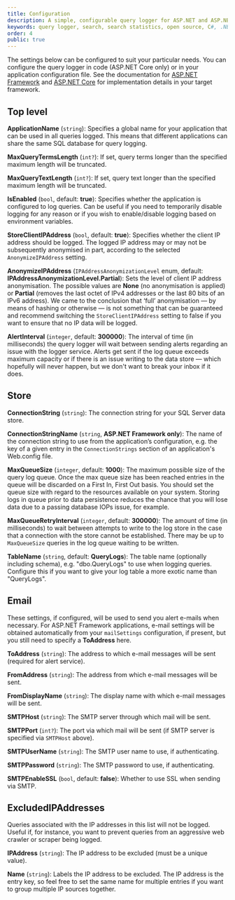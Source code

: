 ```yaml
---
title: Configuration
description: A simple, configurable query logger for ASP.NET and ASP.NET Core applications
keywords: query logger, search, search statistics, open source, C#, .NET Core, dotnet, SQL Server, Fiontar & Scoil na Gaeilge, DCU
order: 4
public: true
---
```


The settings below can be configured to suit your particular needs. You can configure the query logger in code (ASP.NET Core only) or in your application configuration file. See the documentation for [ASP.NET Framework](../net461) and [ASP.NET Core](../netcore) for implementation details in your target framework.

## Top level

**ApplicationName** (`string`): Specifies a global name for your application that can be used in all queries logged. This means that different applications can share the same SQL database for query logging.

**MaxQueryTermsLength** (`int?`): If set, query terms longer than the specified maximum length will be truncated.

**MaxQueryTextLength** (`int?`): If set, query text longer than the specified maximum length will be truncated.

**IsEnabled** (`bool`, default: **true**): Specifies whether the application is configured to log queries. Can be useful if you need to temporarily disable logging for any reason or if you wish to enable/disable logging based on environment variables.

**StoreClientIPAddress** (`bool`, default: **true**): Specifies whether the client IP address should be logged. The logged IP address may or may not be subsequently anonymised in part, according to the selected `AnonymizeIPAddress` setting.

**AnonymizeIPAddress** (`IPAddressAnonymizationLevel` enum, default: **IPAddressAnonymizationLevel.Partial**): Sets the level of client IP address anonymisation. The possible values are **None** (no anonymisation is applied) or **Partial** (removes the last octet of IPv4 addresses or the last 80 bits of an IPv6 address). We came to the conclusion that ‘full’ anonymisation — by means of hashing or otherwise — is not something that can be guaranteed and recommend switching the `StoreClientIPAddress` setting to false if you want to ensure that no IP data will be logged.

**AlertInterval** (`integer`, default: **300000**): The interval of time (in milliseconds) the query logger will wait between sending alerts regarding an issue with the logger service. Alerts get sent if the log queue exceeds maximum capacity or if there is an issue writing to the data store — which hopefully will never happen, but we don't want to break your inbox if it does.

## Store

**ConnectionString** (`string`): The connection string for your SQL Server data store.

**ConnectionStringName** (`string`, **ASP.NET Framework only**): The name of the connection string to use from the application’s configuration, e.g. the key of a given entry in the `ConnectionStrings` section of an application's Web.config file.

**MaxQueueSize** (`integer`, default: **1000**): The maximum possible size of the query log queue. Once the max queue size has been reached entries in the queue will be discarded on a First In, First Out basis. You should set the queue size with regard to the resources available on your system. Storing logs in queue prior to data persistence reduces the chance that you will lose data due to a passing database IOPs issue, for example.

**MaxQueueRetryInterval** (`integer`, default: **300000**): The amount of time (in milliseconds) to wait between attempts to write to the log store in the case that a connection with the store cannot be established. There may be up to `MaxQueueSize` queries in the log queue waiting to be written.

**TableName** (`string`, default: **QueryLogs**): The table name (optionally including schema), e.g. "dbo.QueryLogs" to use when logging queries. Configure this if you want to give your log table a more exotic name than "QueryLogs".

## Email

These settings, if configured, will be used to send you alert e-mails when necessary. For ASP.NET Framework applications, e-mail settings will be obtained automatically from your `mailSettings` configuration, if present, but you still need to specify a **ToAddress** here.

**ToAddress** (`string`): The address to which e-mail messages will be sent (required for alert service).

**FromAddress** (`string`): The address from which e-mail messages will be sent.

**FromDisplayName** (`string`): The display name with which e-mail messages will be sent.

**SMTPHost** (`string`): The SMTP server through which mail will be sent.

**SMTPPort** (`int?`): The port via which mail will be sent (if SMTP server is specified via `SMTPHost` above).

**SMTPUserName** (`string`): The SMTP user name to use, if authenticating.

**SMTPPassword** (`string`): The SMTP password to use, if authenticating.

**SMTPEnableSSL** (`bool`, default: **false**): Whether to use SSL when sending via SMTP.

## ExcludedIPAddresses

Queries associated with the IP addresses in this list will not be logged. Useful if, for instance, you want to prevent queries from an aggressive web crawler or scraper being logged.

**IPAddress** (`string`): The IP address to be excluded (must be a unique value).

**Name** (`string`): Labels the IP address to be excluded. The IP address is the entry key, so feel free to set the same name for multiple entries if you want to group multiple IP sources together.
